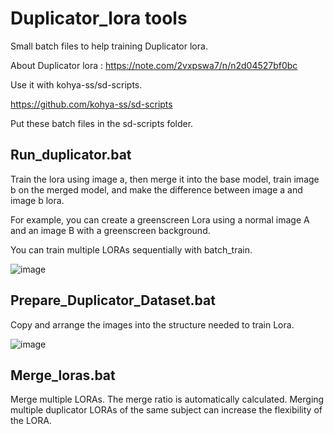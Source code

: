 # Duplicator_lora tools

Small batch files to help training Duplicator lora.

About Duplicator lora : https://note.com/2vxpswa7/n/n2d04527bf0bc

Use it with kohya-ss/sd-scripts. 

https://github.com/kohya-ss/sd-scripts

Put these batch files in the sd-scripts folder. 

## Run_duplicator.bat

Train the lora using image a, then merge it into the base model, train image b on the merged model, and make the difference between image a and image b lora.

For example, you can create a greenscreen Lora using a normal image A and an image B with a greenscreen background. 

You can train multiple LORAs sequentially with batch_train. 

![image](https://github.com/user-attachments/assets/f465e755-2a0e-4233-a882-623a0932758f)


## Prepare_Duplicator_Dataset.bat

Copy and arrange the images into the structure needed to train Lora. 

![image](https://github.com/user-attachments/assets/4388f474-627b-4d04-8d7d-540d48df6997)


## Merge_loras.bat

Merge multiple LORAs. The merge ratio is automatically calculated. Merging multiple duplicator LORAs of the same subject can increase the flexibility of the LORA. 
